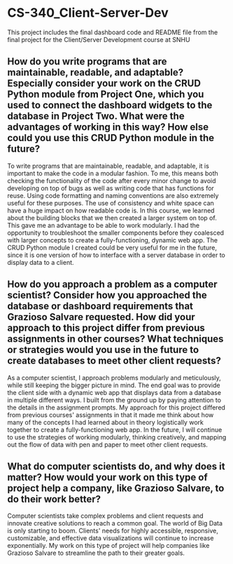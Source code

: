 # CS-340_Client-Server-Dev
This project includes the final dashboard code and README file from the final project for the Client/Server Development course at SNHU

## How do you write programs that are maintainable, readable, and adaptable? Especially consider your work on the CRUD Python module from Project One, which you used to connect the dashboard widgets to the database in Project Two. What were the advantages of working in this way? How else could you use this CRUD Python module in the future?
To write programs that are maintainable, readable, and adaptable, it is important to make the code in a modular fashion. To me, this means both checking the functionality of the code after every minor change to avoid developing on top of bugs as well as writing code that has functions for reuse. Using code formatting and naming conventions are also extremely useful for these purposes. The use of consistency and white space can have a huge impact on how readable code is. In this course, we learned about the building blocks that we then created a larger system on top of. This gave me an advantage to be able to work modularly. I had the opportunity to troubleshoot the smaller components before they coalesced with larger concepts to create a fully-functioning, dynamic web app. The CRUD Python module I created could be very useful for me in the future, since it is one version of how to interface with a server database in order to display data to a client.

## How do you approach a problem as a computer scientist? Consider how you approached the database or dashboard requirements that Grazioso Salvare requested. How did your approach to this project differ from previous assignments in other courses? What techniques or strategies would you use in the future to create databases to meet other client requests?
As a computer scientist, I approach problems modularly and meticulously, while still keeping the bigger picture in mind. The end goal was to provide the client side with a dynamic web app that displays data from a database in multiple different ways. I built from the ground up by paying attention to the details in the assignment prompts. My approach for this project differed from previous courses' assignments in that it made me think about how many of the concepts I had learned about in theory logistically work together to create a fully-functioning web app. In the future, I will continue to use the strategies of working modularly, thinking creatively, and mapping out the flow of data with pen and paper to meet other client requests.

## What do computer scientists do, and why does it matter? How would your work on this type of project help a company, like Grazioso Salvare, to do their work better?
Computer scientists take complex problems and client requests and innovate creative solutions to reach a common goal. The world of Big Data is only starting to boom. Clients' needs for highly accessible, responsive, customizable, and effective data visualizations will continue to increase exponentially. My work on this type of project will help companies like Grazioso Salvare to streamline the path to their greater goals.
